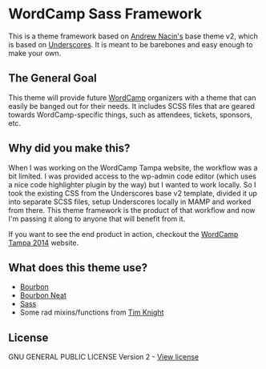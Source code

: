 # WordCamp Sass Framework
This is a theme framework based on [Andrew Nacin's](https://github.com/nacin) base theme v2, which is based on [Underscores](underscores.me). It is meant to be barebones and easy enough to make your own.

## The General Goal
This theme will provide future [WordCamp](http://central.wordcamp.org/) organizers with a theme that can easily be banged out for their needs. It includes SCSS files that are geared towards WordCamp-specific things, such as attendees, tickets, sponsors, etc.

## Why did you make this?
When I was working on the WordCamp Tampa website, the workflow was a bit limited. I was provided access to the wp-admin code editor (which uses a nice code highlighter plugin by the way) but I wanted to work locally. So I took the existing CSS from the Underscores base v2 template, divided it up into separate SCSS files, setup Underscores locally in MAMP and worked from there. This theme framework is the product of that workflow and now I'm passing it along to anyone that will benefit from it.

If you want to see the end product in action, checkout the [WordCamp Tampa 2014](http://2014.tampa.wordcamp.org/) website.

## What does this theme use?
* [Bourbon](http://bourbon.io)
* [Bourbon Neat](http://neat.bourbon.io)
* [Sass](http://sass-lang.com)
* Some rad mixins/functions from [Tim Knight](https://github.com/timknight)

## License
GNU GENERAL PUBLIC LICENSE Version 2 - [View license](wordcamp.org/wp-content/themes/wordcamp-base-v2/license.txt)